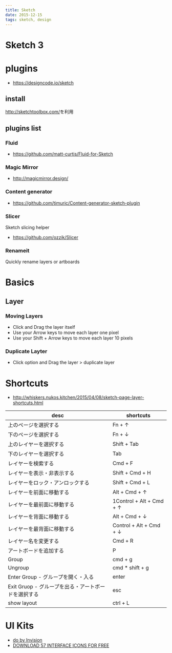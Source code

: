```yaml
---
title: Sketch
date: 2015-12-15
tags: sketch, design
---
```



Sketch 3
===========

# plugins

+ <https://designcode.io/sketch>

## install

<http://sketchtoolbox.com/>を利用

## plugins list

### Fluid

+ <https://github.com/matt-curtis/Fluid-for-Sketch>

### Magic Mirror

+ <http://magicmirror.design/>

### Content generator

+ <https://github.com/timuric/Content-generator-sketch-plugin>

### Slicer

Sketch slicing helper

+ <https://github.com/ozzik/Slicer>

### Renameit

Quickly rename layers or artboards

# Basics

## Layer

### Moving Layers

+ Click and Drag the layer itself
+ Use your Arrow keys to move each layer one pixel
+ Use your Shift + Arrow keys to move each layer 10 pixels

### Duplicate Layter

+ Click option and Drag the layer > duplicate layer


# Shortcuts

+ <http://whiskers.nukos.kitchen/2015/04/08/sketch-page-layer-shortcuts.html>

|                         desc                        |        shortcuts         |
|-----------------------------------------------------|--------------------------|
| 上のページを選択する                                | Fn + ↑                   |
| 下のページを選択する                                | Fn + ↓                   |
| 上のレイヤーを選択する                              | Shift + Tab              |
| 下のレイヤーを選択する                              | Tab                      |
| レイヤーを検索する                                  | Cmd + F                  |
| レイヤーを表示・非表示する                          | Shift + Cmd + H          |
| レイヤーをロック・アンロックする                    | Shift + Cmd + L          |
| レイヤーを前面に移動する                            | Alt + Cmd + ↑            |
| レイヤーを最前面に移動する                          | 1Control + Alt + Cmd + ↑ |
| レイヤーを背面に移動する                            | Alt + Cmd + ↓            |
| レイヤーを最背面に移動する                          | Control + Alt + Cmd + ↓  |
| レイヤー名を変更する                                | Cmd + R                  |
| アートボードを追加する                              | P                        |
| Group                                               | cmd + g                  |
| Ungroup                                             | cmd * shift + g          |
| Enter Group - グループを開く・入る                  | enter                    |
| Exit Gruop - グループを出る・アートボードを選択する | esc                      |
| show layout                                         | ctrl + L                         |


# UI Kits

+ [do by Invision](https://www.invisionapp.com/do)
+ [DOWNLOAD 57 INTERFACE ICONS FOR FREE](http://blog.invisionapp.com/download-57-interface-icons-for-free-and-get-30-off-the-whole-swifticons-library/)
